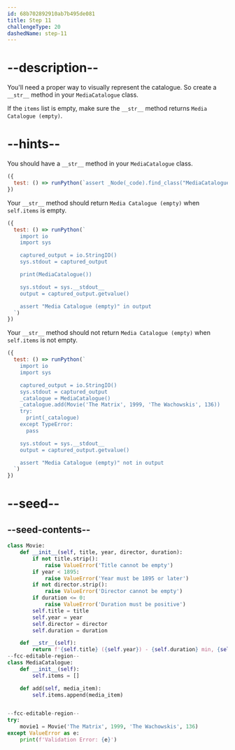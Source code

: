 ```yaml
---
id: 68b702892910ab7b495de081
title: Step 11
challengeType: 20
dashedName: step-11
---
```


# --description--

You'll need a proper way to visually represent the catalogue. So create a `__str__` method in your `MediaCatalogue` class.

If the `items` list is empty, make sure the `__str__` method returns `Media Catalogue (empty)`.

# --hints--

You should have a `__str__` method in your `MediaCatalogue` class.

```js
({
  test: () => runPython(`assert _Node(_code).find_class("MediaCatalogue").has_function("__str__")`)
})
```

Your `__str__` method should return `Media Catalogue (empty)` when `self.items` is empty.

```js
({
  test: () => runPython(`
    import io
    import sys

    captured_output = io.StringIO()
    sys.stdout = captured_output

    print(MediaCatalogue())

    sys.stdout = sys.__stdout__
    output = captured_output.getvalue()

    assert "Media Catalogue (empty)" in output
  `)
})
```

Your `__str__` method should not return `Media Catalogue (empty)` when `self.items` is not empty.

```js
({
  test: () => runPython(`
    import io
    import sys

    captured_output = io.StringIO()
    sys.stdout = captured_output
    _catalogue = MediaCatalogue()
    _catalogue.add(Movie('The Matrix', 1999, 'The Wachowskis', 136))
    try:
      print(_catalogue)
    except TypeError:
      pass

    sys.stdout = sys.__stdout__
    output = captured_output.getvalue()

    assert "Media Catalogue (empty)" not in output
  `)
})
```

# --seed--

## --seed-contents--

```py
class Movie:
    def __init__(self, title, year, director, duration):
        if not title.strip():
            raise ValueError('Title cannot be empty')
        if year < 1895:
            raise ValueError('Year must be 1895 or later')
        if not director.strip():
            raise ValueError('Director cannot be empty')
        if duration <= 0:
            raise ValueError('Duration must be positive')
        self.title = title
        self.year = year
        self.director = director
        self.duration = duration

    def __str__(self):
        return f'{self.title} ({self.year}) - {self.duration} min, {self.director}'
--fcc-editable-region--
class MediaCatalogue:
    def __init__(self):
        self.items = []

    def add(self, media_item):
        self.items.append(media_item)


--fcc-editable-region--
try:
    movie1 = Movie('The Matrix', 1999, 'The Wachowskis', 136)
except ValueError as e:
    print(f'Validation Error: {e}')
```
